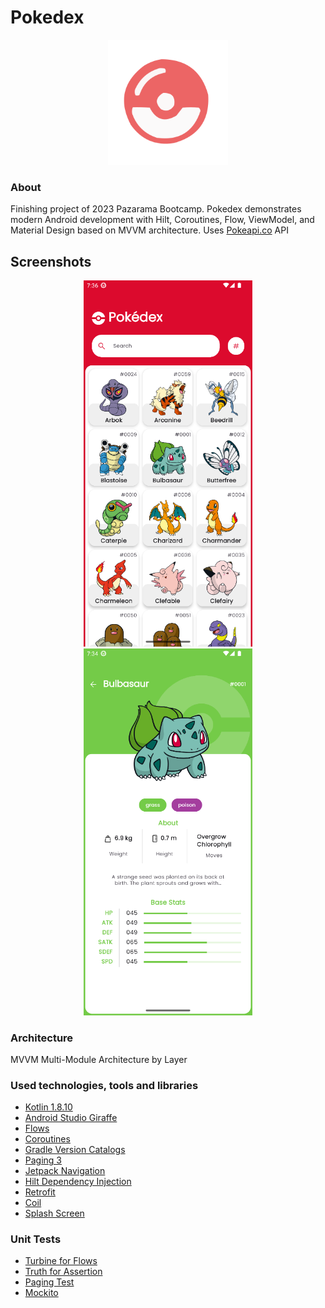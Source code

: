# Pokedex

<div align="center">
    <a>
        <img src="assets/logo.svg" alt="Logo" height="200">
    </a>
</div>

### About
Finishing project of 2023 Pazarama Bootcamp.
Pokedex demonstrates modern Android development with Hilt, Coroutines, Flow, ViewModel, and Material Design based on MVVM architecture.
Uses <a href="https://pokeapi.co">Pokeapi.co</a> API

## Screenshots
<div align="center">
  <img src="assets/home_screen.png" width="270">
  <img src="assets/detail_screen.png" width="270">
</div>


### Architecture
MVVM Multi-Module Architecture by Layer


### Used technologies, tools and libraries
* <a href="https://kotlinlang.org">Kotlin 1.8.10</a>
* <a href="https://developer.android.com/studio">Android Studio Giraffe</a>
* <a href="https://developer.android.com/kotlin/flow">Flows</a>
* <a href="https://developer.android.com/kotlin/coroutines">Coroutines</a>
* <a href="https://developer.android.com/build/migrate-to-catalogs">Gradle Version Catalogs</a>
* <a href="https://developer.android.com/topic/libraries/architecture/paging/v3-overview">Paging 3</a>
* <a href="https://developer.android.com/guide/navigation">Jetpack Navigation</a>
* <a href="https://developer.android.com/training/dependency-injection/hilt-android">Hilt Dependency Injection</a>
* <a href="https://square.github.io/retrofit/">Retrofit</a>
* <a href="https://coil-kt.github.io/coil/">Coil</a>
* <a href="https://developer.android.com/develop/ui/views/launch/splash-screen">Splash Screen</a>

### Unit Tests
* <a href="https://github.com/cashapp/turbine">Turbine for Flows</a>
* <a href="https://github.com/google/truth">Truth for Assertion</a>
* <a href="https://androidx.tech/artifacts/paging/paging-testing/">Paging Test</a>
* <a href="https://site.mockito.org/">Mockito</a>





